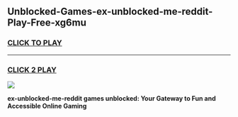 
## Unblocked-Games-ex-unblocked-me-reddit-Play-Free-xg6mu
<h3>
<a href="https://premium76.site?title=ex-unblocked-me-reddit&ref=23A">CLICK TO PLAY</a></h3>
<hr>

<h3>
<a href="https://premium76.site?title=ex-unblocked-me-reddit&ref=23A">CLICK 2 PLAY</a>
  
</h3>

<a href="https://premium76.site?title=ex-unblocked-me-reddit&ref=23A"><img src="https://clearcache.store/games.png"></a>


**ex-unblocked-me-reddit games unblocked: Your Gateway to Fun and Accessible Online Gaming**
